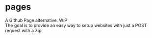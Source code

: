 # pages

A Github Page alternative. WIP  
The goal is to provide an easy way to setup websites with just a POST request with a Zip
